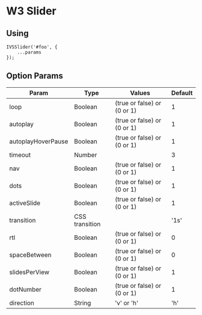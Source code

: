 # W3 Slider

## Using
    IVSSlider('#foo', {
        ...params
    });

## Option Params
|Param|Type|Values|Default|
|-|-|-|-|
loop|Boolean|(true or false) or (0 or 1)|1
autoplay|Boolean|(true or false) or (0 or 1)|1
autoplayHoverPause|Boolean|(true or false) or (0 or 1)|1
timeout|Number||3
nav|Boolean|(true or false) or (0 or 1)|1
dots|Boolean|(true or false) or (0 or 1)|1
activeSlide|Boolean|(true or false) or (0 or 1)|1
transition|CSS transition||'1s'
rtl|Boolean|(true or false) or (0 or 1)|0
spaceBetween|Boolean|(true or false) or (0 or 1)|0
slidesPerView|Boolean|(true or false) or (0 or 1)|1
dotNumber|Boolean|(true or false) or (0 or 1)|1
direction|String|'v' or 'h'|'h'